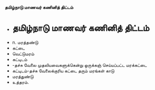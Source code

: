 **தமிழ்நாடு மாணவர் கணினித் திட்டம்**
- # தமிழ்நாடு மாணவர் கணினித் திட்டம்
- n. மரத்தண்டு
- கட்டை
- வெட்டுமரம்
- கட்டிடம்
- -தச்சு வேலை முதலியவைகளுக்கென்று ஒருக்கஞ் செய்யப்பட்ட மரக்கட்டை
- கட்டிடம்-தச்சு வேலைக்குரிய கட்டை தரும் மரங்கள் காடு
- மரத்துண்டு
- உத்தரம்.

